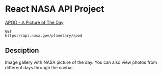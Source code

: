 # React NASA API Project

[APOD - A Picture of The Day](https://api.nasa.gov/)

```
GET
https://api.nasa.gov/planetary/apod
```

## Desciption

Image gallery with NASA picture of the day. You can also view photos from different days through the navbar.
